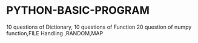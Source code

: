 # PYTHON-BASIC-PROGRAM
10 questions of Dictionary, 10 questions  of Function  20 question of numpy function,FILE Handling ,RANDOM,MAP

